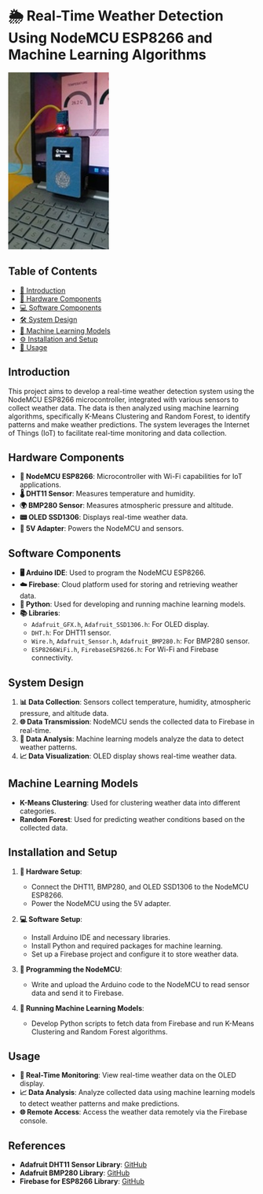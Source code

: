 # 🌦️ Real-Time Weather Detection Using NodeMCU ESP8266 and Machine Learning Algorithms
![Nama Gambar](https://github.com/ahmadsyahdirizmi/IoT-ML-Weather-Station/blob/e02e0b919328672ffd9069cceb10999ae7c9c8f7/Asset/1718038134155.jpg)

## Table of Contents
- [📌 Introduction](#introduction)
- [🔧 Hardware Components](#hardware-components)
- [💻 Software Components](#software-components)
- [🛠️ System Design](#system-design)
- [🤖 Machine Learning Models](#machine-learning-models)
- [⚙️ Installation and Setup](#installation-and-setup)
- [🚀 Usage](#usage)

## Introduction

This project aims to develop a real-time weather detection system using the NodeMCU ESP8266 microcontroller, integrated with various sensors to collect weather data. The data is then analyzed using machine learning algorithms, specifically K-Means Clustering and Random Forest, to identify patterns and make weather predictions. The system leverages the Internet of Things (IoT) to facilitate real-time monitoring and data collection.

## Hardware Components

- **🔌 NodeMCU ESP8266**: Microcontroller with Wi-Fi capabilities for IoT applications.
- **🌡️ DHT11 Sensor**: Measures temperature and humidity.
- **🌍 BMP280 Sensor**: Measures atmospheric pressure and altitude.
- **📟 OLED SSD1306**: Displays real-time weather data.
- **🔋 5V Adapter**: Powers the NodeMCU and sensors.

## Software Components

- **🖥️ Arduino IDE**: Used to program the NodeMCU ESP8266.
- **☁️ Firebase**: Cloud platform used for storing and retrieving weather data.
- **🐍 Python**: Used for developing and running machine learning models.
- **📚 Libraries**:
  - `Adafruit_GFX.h`, `Adafruit_SSD1306.h`: For OLED display.
  - `DHT.h`: For DHT11 sensor.
  - `Wire.h`, `Adafruit_Sensor.h`, `Adafruit_BMP280.h`: For BMP280 sensor.
  - `ESP8266WiFi.h`, `FirebaseESP8266.h`: For Wi-Fi and Firebase connectivity.

## System Design

1. **📊 Data Collection**: Sensors collect temperature, humidity, atmospheric pressure, and altitude data.
2. **🌐 Data Transmission**: NodeMCU sends the collected data to Firebase in real-time.
3. **🧠 Data Analysis**: Machine learning models analyze the data to detect weather patterns.
4. **📈 Data Visualization**: OLED display shows real-time weather data.

## Machine Learning Models

- **K-Means Clustering**: Used for clustering weather data into different categories.
- **Random Forest**: Used for predicting weather conditions based on the collected data.

## Installation and Setup

1. **🔧 Hardware Setup**:
   - Connect the DHT11, BMP280, and OLED SSD1306 to the NodeMCU ESP8266.
   - Power the NodeMCU using the 5V adapter.

2. **💻 Software Setup**:
   - Install Arduino IDE and necessary libraries.
   - Install Python and required packages for machine learning.
   - Set up a Firebase project and configure it to store weather data.

3. **📲 Programming the NodeMCU**:
   - Write and upload the Arduino code to the NodeMCU to read sensor data and send it to Firebase.

4. **🧠 Running Machine Learning Models**:
   - Develop Python scripts to fetch data from Firebase and run K-Means Clustering and Random Forest algorithms.

## Usage

- **🔄 Real-Time Monitoring**: View real-time weather data on the OLED display.
- **📈 Data Analysis**: Analyze collected data using machine learning models to detect weather patterns and make predictions.
- **🌐 Remote Access**: Access the weather data remotely via the Firebase console.

## References

- **Adafruit DHT11 Sensor Library**: [GitHub](https://github.com/adafruit/DHT-sensor-library)
- **Adafruit BMP280 Library**: [GitHub](https://github.com/adafruit/Adafruit_BMP280_Library)
- **Firebase for ESP8266 Library**: [GitHub](https://github.com/mobizt/Firebase-ESP8266)

